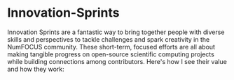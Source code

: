 # Innovation-Sprints
Innovation Sprints are a fantastic way to bring together people with diverse skills and perspectives to tackle challenges and spark creativity in the NumFOCUS community. These short-term, focused efforts are all about making tangible progress on open-source scientific computing projects while building connections among contributors. Here's how I see their value and how they work:
